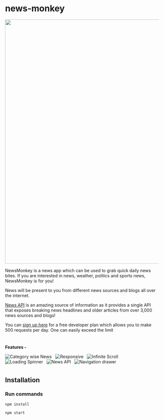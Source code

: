 # news-monkey
<img style="text-align:center" src="https://user-images.githubusercontent.com/81709725/131954598-ad7c892d-cad1-4cde-8207-1ea09dee74c0.png" width=800px/>

NewsMonkey is a news app which can be used to grab quick daily news bites. If you are interested in news, weather, politics and sports news, NewsMonkey is for you!

News will be present to you from different news sources and blogs all over the internet.


[News API](https://newsapi.org/) is an amazing source of information as it provides a single API that exposes breaking news headlines and older articles from over 3,000 news sources and blogs!

You can [sign up here](https://newsapi.org/account) for a free developer plan which allows you to make 500 requests per day. One can easily exceed the limit


#

<strong>Features - </strong>

<img src="https://img.shields.io/badge/-Category wise news-blue" alt="Category wise News"/> &nbsp; 
<img src="https://img.shields.io/badge/-Responsive-blue" alt="Responsive"/> &nbsp; 
<img src="https://img.shields.io/badge/-Infinite Scroll-blue" alt="Infinite Scroll"/> &nbsp; 
<img src="https://img.shields.io/badge/-Loading Spinner-blue" alt="Loading Spinner"/> &nbsp;
<img src="https://img.shields.io/badge/-News API-blue" alt="News API"/> &nbsp;
<img src="https://img.shields.io/badge/-Navigation drawer-blue" alt="Navigation drawer"/> &nbsp; 


#
## Installation

### Run commands 
```console
npm install
```
```console
npm start
```
